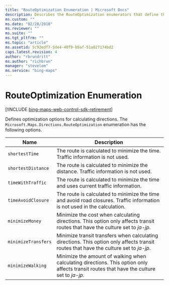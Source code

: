 ```yaml
---
title: "RouteOptimization Enumeration | Microsoft Docs"
description: Describes the RouteOptimization enumerators that define the optimization options for calculating directions such as shortestTime, timeWithTraffic, minimizeTransfers and minimizeWalking.
ms.custom: ""
ms.date: "02/28/2018"
ms.reviewer: ""
ms.suite: ""
ms.tgt_pltfrm: ""
ms.topic: "article"
ms.assetid: 5c92edf7-5de4-40f9-b5af-51a027174bd2
caps.latest.revision: 4
author: "rbrundritt"
ms.author: "richbrun"
manager: "stevelom"
ms.service: "bing-maps"
---
```


# RouteOptimization Enumeration

[!INCLUDE [bing-maps-web-control-sdk-retirement](../../../includes/bing-maps-web-control-sdk-retirement.md)]

Defines optimization options for calculating directions. The `Microsoft.Maps.Directions.RouteOptimization` enumeration has the following options.

| Name             | Description                                                                                           |
|------------------|-------------------------------------------------------------------------------------------------------|
| `shortestTime`     | The route is calculated to minimize the time. Traffic information is not used.                      |
| `shortestDistance` | The route is calculated to minimize the distance. Traffic information is not used.                  |
| `timeWithTraffic`  | The route is calculated to minimize the time and uses current traffic information.                  |
| `timeAvoidClosure` | The route is calculated to minimize the time and avoid road closures. Traffic information is not used in the calculation. |
| `minimizeMoney` | Minimize the cost when calculating directions. This option only affects transit routes that have the culture set to *ja-jp*. |
| `minimizeTransfers` | Minimize transit transfers when calculating directions. This option only affects transit routes that have the culture set to *ja-jp*. |
| `minimizeWalking` | Minimize the amount of walking when calculating directions. This option only affects transit routes that have the culture set to *ja-jp*. |